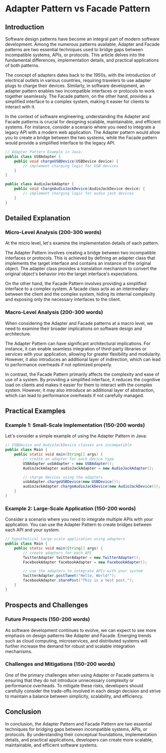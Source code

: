 # Adapter Pattern vs Facade Pattern
## Introduction
Software design patterns have become an integral part of modern software development. Among the numerous patterns available, Adapter and Facade patterns are two essential techniques used to bridge gaps between incompatible systems, APIs, or protocols. This article delves into the fundamental differences, implementation details, and practical applications of both patterns.

The concept of adapters dates back to the 1950s, with the introduction of electrical outlets in various countries, requiring travelers to use adapter plugs to charge their devices. Similarly, in software development, an adapter pattern enables two incompatible interfaces or protocols to work together seamlessly. The Facade pattern, on the other hand, provides a simplified interface to a complex system, making it easier for clients to interact with it.

In the context of software engineering, understanding the Adapter and Facade patterns is crucial for designing scalable, maintainable, and efficient systems. For instance, consider a scenario where you need to integrate a legacy API with a modern web application. The Adapter pattern would allow you to create a bridge between the two systems, while the Facade pattern would provide a simplified interface to the legacy API.

```java
// Adapter Pattern Example in Java:
public class USBAdapter {
    public void chargeUSBDevice(USBDevice device) {
        // implement charging logic for USB devices
    }
}

public class AudioJackAdapter {
    public void chargeAudioJackDevice(AudioJackDevice device) {
        // implement charging logic for audio jack devices
    }
}
```

## Detailed Explanation

### Micro-Level Analysis (200-300 words)
At the micro level, let's examine the implementation details of each pattern.

The Adapter Pattern involves creating a bridge between two incompatible interfaces or protocols. This is achieved by defining an adapter class that implements the target interface and contains an instance of the original object. The adapter class provides a translation mechanism to convert the original object's behavior into the target interface's expectations.

On the other hand, the Facade Pattern involves providing a simplified interface to a complex system. A facade class acts as an intermediary between the client and the complex system, hiding its internal complexity and exposing only the necessary interfaces to the client.

### Macro-Level Analysis (200-300 words)
When considering the Adapter and Facade patterns at a macro level, we need to examine their broader implications on software design and architecture.

The Adapter Pattern can have significant architectural implications. For instance, it can enable seamless integration of third-party libraries or services with your application, allowing for greater flexibility and modularity. However, it also introduces an additional layer of indirection, which can lead to performance overheads if not optimized properly.

In contrast, the Facade Pattern primarily affects the complexity and ease of use of a system. By providing a simplified interface, it reduces the cognitive load on clients and makes it easier for them to interact with the complex system. However, it may also introduce an additional layer of abstraction, which can lead to performance overheads if not carefully managed.

## Practical Examples

### Example 1: Small-Scale Implementation (150-200 words)
Let's consider a simple example of using the Adapter Pattern in Java:

```java
// USBDevice and AudioJackDevice classes are incompatible
public class Main {
    public static void main(String[] args) {
        // create an adapter for each device type
        USBAdapter usbAdapter = new USBAdapter();
        AudioJackAdapter audioJackAdapter = new AudioJackAdapter();

        // charge devices using the adapters
        usbAdapter.chargeUSBDevice(new USBDevice());
        audioJackAdapter.chargeAudioJackDevice(new AudioJackDevice());
    }
}
```

### Example 2: Large-Scale Application (150-200 words)
Consider a scenario where you need to integrate multiple APIs with your application. You can use the Adapter Pattern to create bridges between each API and your system.

```java
// hypothetical large-scale application using adapters
public class Main {
    public static void main(String[] args) {
        // create adapters for each API
        TwitterAdapter twitterAdapter = new TwitterAdapter();
        FacebookAdapter facebookAdapter = new FacebookAdapter();

        // use the adapters to integrate APIs with your system
        twitterAdapter.postTweet("Hello, World!");
        facebookAdapter.sharePost("This is a test post.");
    }
}
```

## Prospects and Challenges

### Future Prospects (150-200 words)
As software development continues to evolve, we can expect to see more emphasis on design patterns like Adapter and Facade. Emerging trends such as cloud computing, microservices, and distributed systems will further increase the demand for robust and scalable integration mechanisms.

### Challenges and Mitigations (150-200 words)
One of the primary challenges when using Adapter or Facade patterns is ensuring that they do not introduce unnecessary complexity or performance overheads. To mitigate these risks, developers should carefully consider the trade-offs involved in each design decision and strive to maintain a balance between simplicity, scalability, and efficiency.

## Conclusion
In conclusion, the Adapter Pattern and Facade Pattern are two essential techniques for bridging gaps between incompatible systems, APIs, or protocols. By understanding their conceptual foundations, implementation details, and practical applications, developers can create more scalable, maintainable, and efficient software systems.